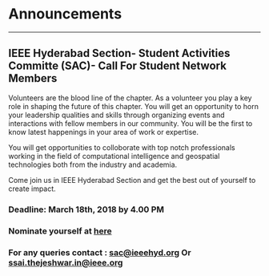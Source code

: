# Announcements
---
## IEEE Hyderabad Section- Student Activities Committe (SAC)- Call For Student Network Members

Volunteers are the blood line of the chapter. As a volunteer you play a key role in shaping the future of this chapter. 
You will get an opportunity to horn your leadership qualities and skills through organizing events and 
interactions with fellow members in our community. You will be the first to know latest happenings in your area of work or expertise. 

You will get opportunities to colloborate with top notch professionals working in the field of computational intelligence and 
geospatial technologies both from the industry and academia.

Come join us in IEEE Hyderabad Section and get the best out of yourself to create impact.

### Deadline: March 18th, 2018 by 4.00 PM

### Nominate yourself at [here](https://docs.google.com/forms/d/e/1FAIpQLSc1pvffoGRiuW5BvjcuPUAZ5wF4gkNhrm_-fShIVsco09KMYg/viewform)

### For any queries contact : sac@ieeehyd.org Or ssai.thejeshwar.in@ieee.org


